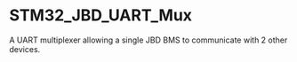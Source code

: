 # STM32_JBD_UART_Mux
A UART multiplexer allowing a single JBD BMS to communicate with 2 other devices.
